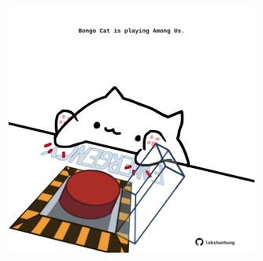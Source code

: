 <!-- built at 17/06/2023, 05:00:51 UTC -->
<p align="center">
  <img width="500" height="500" src="./ReadmeImage.svg">
</p>
